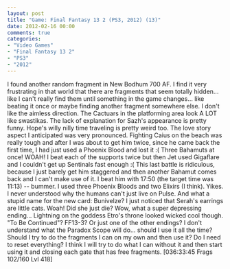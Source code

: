 ```yaml
---
layout: post
title: "Game: Final Fantasy 13 2 (PS3, 2012) (13)"
date: 2012-02-16 00:00
comments: true
categories:
- "Video Games"
- "Final Fantasy 13 2"
- "PS3"
- "2012"
---
```


I found another random fragment in New Bodhum 700 AF. I find it
very frustrating in that world that there are fragments that seem
totally hidden... like I can't really find them until something in
the game changes... like beating it once or maybe finding another
fragment somewhere else. I don't like the aimless direction. The
Cactuars in the platforming area look A LOT like swastikas. The
lack of explanation for Sazh's appearance is pretty funny. Hope's
willy nilly time traveling is pretty weird too. The love story
aspect I anticipated was very pronounced. Fighting Caius on the
beach was really tough and after I was about to get him twice,
since he came back the first time, I had just used a Phoenix Blood
and lost it :( Three Bahamuts at once! WOAH! I beat each of the
supports twice but then Jet used Gigaflare and I couldn't get up
Sentinals fast enough :( This last battle is ridiculous, because I
just barely get him staggered and then another Bahamut comes back
and I can't make use of it. I beat him with 17:50 (the target time
was 11:13) -- bummer. I used three Phoenix Bloods and two Elixirs
(I think). Yikes. I never understood why the humans can't just
live on Pulse. And what a stupid name for the new card: Bunivelze?
I just noticed that Serah's earrings are little cats. Woah! Did
she just die? Wow, what a super depressing ending... Lightning on
the goddess Etro's throne looked wicked cool though. "To Be
Continued"? FF13-3? Or just one of the other endings? I don't
understand what the Paradox Scope will do... should I use it all
the time? Should I try to do the fragments I can on my own and
then use it? Do I need to reset everything? I think I will try to
do what I can without it and then start using it and closing each
gate that has free fragments. [036:33:45 Frags 102/160 Lvl 418]
